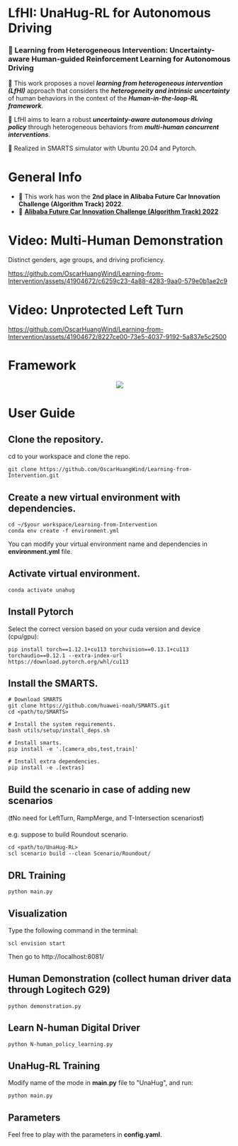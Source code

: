 # LfHI: UnaHug-RL for Autonomous Driving
### :page_with_curl: Learning from Heterogeneous Intervention: Uncertainty-aware Human-guided Reinforcement Learning for Autonomous Driving
:dizzy: This work proposes a novel **_learning from heterogeneous intervention (LfHI)_** approach that considers the **_heterogeneity and intrinsic uncertainty_** of human behaviors in the context of the **_Human-in-the-loop-RL framework_**.  

:red_car: LfHI aims to learn a robust **_uncertainty-aware autonomous driving policy_** through heterogeneous behaviors from **_multi-human concurrent interventions_**.

:wrench: Realized in SMARTS simulator with Ubuntu 20.04 and Pytorch. 

# General Info
- :2nd_place_medal: This work has won the **2nd place in Alibaba Future Car Innovation Challenge (Algorithm Track) 2022**.
- :page_with_curl: [**Alibaba Future Car Innovation Challenge (Algorithm Track) 2022**](https://tianchi.aliyun.com/competition/entrance/531996/rankingList)

# Video: Multi-Human Demonstration
Distinct genders, age groups, and driving proficiency.

https://github.com/OscarHuangWind/Learning-from-Intervention/assets/41904672/c6259c23-4a88-4283-9aa0-579e0b1ae2c9

# Video: Unprotected Left Turn
https://github.com/OscarHuangWind/Learning-from-Intervention/assets/41904672/8227ce00-73e5-4037-9192-5a837e5c2500

# Framework

<p align="center">
<img src="https://github.com/OscarHuangWind/Learning-from-Intervention/blob/master/presentation/LfHI_framework.png">
</p>

# User Guide

## Clone the repository.
cd to your workspace and clone the repo.
```
git clone https://github.com/OscarHuangWind/Learning-from-Intervention.git
```

## Create a new virtual environment with dependencies.
```
cd ~/$your workspace/Learning-from-Intervention
conda env create -f environment.yml
```
You can modify your virtual environment name and dependencies in **environment.yml** file.

## Activate virtual environment.
```
conda activate unahug
```

## Install Pytorch
Select the correct version based on your cuda version and device (cpu/gpu):
```
pip install torch==1.12.1+cu113 torchvision==0.13.1+cu113 torchaudio==0.12.1 --extra-index-url https://download.pytorch.org/whl/cu113
```

## Install the SMARTS.
```
# Download SMARTS
git clone https://github.com/huawei-noah/SMARTS.git
cd <path/to/SMARTS>

# Install the system requirements.
bash utils/setup/install_deps.sh

# Install smarts.
pip install -e '.[camera_obs,test,train]'

# Install extra dependencies.
pip install -e .[extras]
```

## Build the scenario in case of adding new scenarios
(:heavy_exclamation_mark:No need for LeftTurn, RampMerge, and T-Intersection scenarios:heavy_exclamation_mark:)

e.g. suppose to build Roundout scenario.
```
cd <path/to/UnaHug-RL>
scl scenario build --clean Scenario/Roundout/
```
## DRL Training
```
python main.py
```
## Visualization
Type the following command in the terminal:
```
scl envision start
```
Then go to http://localhost:8081/

## Human Demonstration (collect human driver data through Logitech G29)
```
python demonstration.py
```

## Learn N-human Digital Driver
```
python N-human_policy_learning.py
```

## UnaHug-RL Training
Modify name of the mode in **main.py** file to "UnaHug", and run:
```
python main.py
```

## Parameters
Feel free to play with the parameters in **config.yaml**. 




